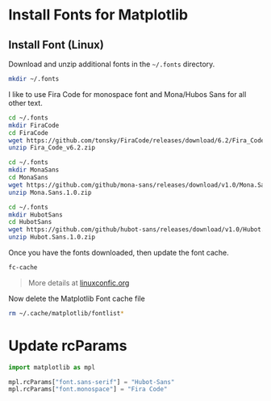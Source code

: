 # Install Fonts for Matplotlib

## Install Font (Linux)

Download and unzip additional fonts in the `~/.fonts` directory.

```bash
mkdir ~/.fonts
```

I like to use Fira Code for monospace font and Mona/Hubos Sans for all other text.

```bash
cd ~/.fonts
mkdir FiraCode
cd FiraCode
wget https://github.com/tonsky/FiraCode/releases/download/6.2/Fira_Code_v6.2.zip
unzip Fira_Code_v6.2.zip

cd ~/.fonts
mkdir MonaSans
cd MonaSans
wget https://github.com/github/mona-sans/releases/download/v1.0/Mona.Sans.1.0.zip
unzip Mona.Sans.1.0.zip

cd ~/.fonts
mkdir HubotSans
cd HubotSans
wget https://github.com/github/hubot-sans/releases/download/v1.0/Hubot.Sans.1.0.zip
unzip Hubot.Sans.1.0.zip
```

Once you have the fonts downloaded, then update the font cache.

```bash
fc-cache
```

> More details at [linuxconfic.org](https://linuxconfig.org/how-to-install-and-manage-fonts-on-linux)

Now delete the Matplotlib Font cache file

```bash
rm ~/.cache/matplotlib/fontlist*
```

# Update rcParams

```python
import matplotlib as mpl

mpl.rcParams["font.sans-serif"] = "Hubot-Sans"
mpl.rcParams["font.monospace"] = "Fira Code"

```
